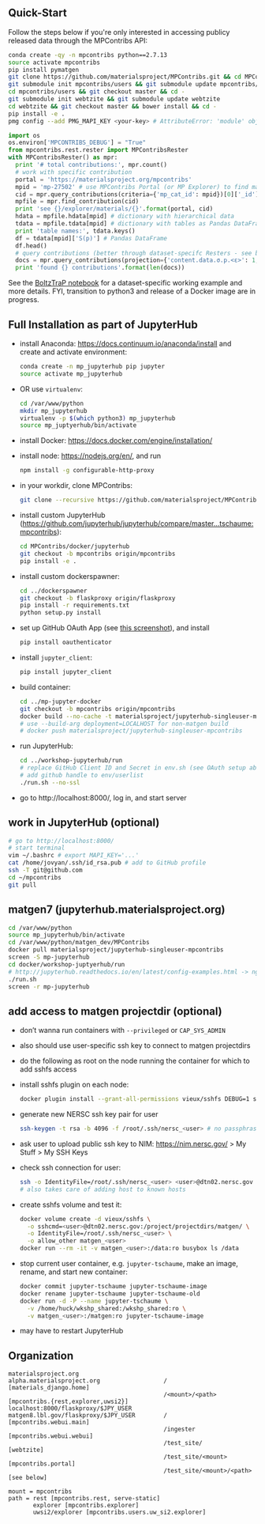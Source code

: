 ## Quick-Start

Follow the steps below if you're only interested in accessing publicy released data through the MPContribs API:

```bash
conda create -qy -n mpcontribs python==2.7.13
source activate mpcontribs
pip install pymatgen
git clone https://github.com/materialsproject/MPContribs.git && cd MPContribs
git submodule init mpcontribs/users && git submodule update mpcontribs/users
cd mpcontribs/users && git checkout master && cd -
git submodule init webtzite && git submodule update webtzite
cd webtzite && git checkout master && bower install && cd -
pip install -e .
pmg config --add PMG_MAPI_KEY <your-key> # AttributeError: 'module' object has no attribute 'ABC'
```

```python
import os
os.environ['MPCONTRIBS_DEBUG'] = "True"
from mpcontribs.rest.rester import MPContribsRester
with MPContribsRester() as mpr:
  print '# total contributions:', mpr.count()
  # work with specific contribution
  portal = 'https://materialsproject.org/mpcontribs'
  mpid = 'mp-27502' # use MPContribs Portal (or MP Explorer) to find material with contributions
  cid = mpr.query_contributions(criteria={'mp_cat_id': mpid})[0]['_id']
  mpfile = mpr.find_contribution(cid)
  print 'see {}/explorer/materials/{}'.format(portal, cid)
  hdata = mpfile.hdata[mpid] # dictionary with hierarchical data
  tdata = mpfile.tdata[mpid] # dictionary with tables as Pandas DataFrames
  print 'table names:', tdata.keys()
  df = tdata[mpid]['S(p)'] # Pandas DataFrame
  df.head()
  # query contributions (better through dataset-specifc Resters - see below)
  docs = mpr.query_contributions(projection={'content.data.σ.p.<ε>': 1, 'mp_cat_id': 1})
  print 'found {} contributions'.format(len(docs))
```

See the [BoltzTraP notebook](https://github.com/materialsproject/MPContribsUsers/blob/master/boltztrap/boltztrap.ipynb) for a dataset-specific working example and more details. FYI, transition to python3 and release of a Docker image are in progress.

## Full Installation as part of JupyterHub

- install Anaconda: https://docs.continuum.io/anaconda/install and  
  create and activate environment:

    ```bash
    conda create -n mp_jupyterhub pip jupyter
    source activate mp_jupyterhub
    ```
- OR use `virtualenv`:

    ```bash
    cd /var/www/python
    mkdir mp_jupyterhub
    virtualenv -p $(which python3) mp_jupyterhub
    source mp_juptyerhub/bin/activate
    ```

- install Docker: https://docs.docker.com/engine/installation/
- install node: https://nodejs.org/en/, and run

    ```bash
    npm install -g configurable-http-proxy
    ```
- in your workdir, clone MPContribs:

    ```bash
    git clone --recursive https://github.com/materialsproject/MPContribs.git
    ```

- install custom JupyterHub (https://github.com/jupyterhub/jupyterhub/compare/master...tschaume:mpcontribs):

    ```bash
    cd MPContribs/docker/jupyterhub
    git checkout -b mpcontribs origin/mpcontribs
    pip install -e .
    ```

- install custom dockerspawner:

    ```bash
    cd ../dockerspawner
    git checkout -b flaskproxy origin/flaskproxy
    pip install -r requirements.txt
    python setup.py install
    ```

- set up GitHub OAuth App (see [this screenshot](mp-jupyterhub_oauth_app.jpg)), and install

    ```bash
    pip install oauthenticator
    ```

- install `jupyter_client`:

    ```bash
    pip install jupyter_client
    ```

- build container:

    ```bash
    cd ../mp-jupyter-docker
    git checkout -b mpcontribs origin/mpcontribs
    docker build --no-cache -t materialsproject/jupyterhub-singleuser-mpcontribs .
    # use --build-arg deployment=LOCALHOST for non-matgen build
    # docker push materialsproject/jupyterhub-singleuser-mpcontribs
    ```

- run JupyterHub:

    ```bash
    cd ../workshop-jupyterhub/run
    # replace GitHub Client ID and Secret in env.sh (see OAuth setup above)
    # add github handle to env/userlist
    ./run.sh --no-ssl
    ```

- go to http://localhost:8000/, log in, and start server

## work in JupyterHub (optional)

```bash
# go to http://localhost:8000/
# start terminal
vim ~/.bashrc # export MAPI_KEY='...'
cat /home/jovyan/.ssh/id_rsa.pub # add to GitHub profile
ssh -T git@github.com
cd ~/mpcontribs
git pull
```

## matgen7 (jupyterhub.materialsproject.org)

```bash
cd /var/www/python
source mp_jupyterhub/bin/activate
cd /var/www/python/matgen_dev/MPContribs
docker pull materialsproject/jupyterhub-singleuser-mpcontribs
screen -S mp-jupyterhub
cd docker/workshop-juptyerhub/run
# http://jupyterhub.readthedocs.io/en/latest/config-examples.html -> nginx reverse proxy
./run.sh
screen -r mp-jupyterhub
```

## add access to matgen projectdir (optional)

- don’t wanna run containers with `--privileged` or `CAP_SYS_ADMIN`
- also should use user-specific ssh key to connect to matgen projectdirs
- do the following as root on the node running the container for which to add sshfs access
- install sshfs plugin on each node:

    ```bash
    docker plugin install --grant-all-permissions vieux/sshfs DEBUG=1 sshkey.source=/root/.ssh/
    ```
    
- generate new NERSC ssh key pair for user

    ```bash
    ssh-keygen -t rsa -b 4096 -f /root/.ssh/nersc_<user> # no passphrase
    ```

- ask user to upload public ssh key to NIM: https://nim.nersc.gov/ > My Stuff > My SSH Keys
- check ssh connection for user:

    ```bash
    ssh -o IdentityFile=/root/.ssh/nersc_<user> <user>@dtn02.nersc.gov
    # also takes care of adding host to known hosts
    ```
- create sshfs volume and test it:

    ```bash
    docker volume create -d vieux/sshfs \
      -o sshcmd=<user>@dtn02.nersc.gov:/project/projectdirs/matgen/ \
      -o IdentityFile=/root/.ssh/nersc_<user> \
      -o allow_other matgen_<user>
    docker run --rm -it -v matgen_<user>:/data:ro busybox ls /data
    ```
   
- stop current user container, e.g. `jupyter-tschaume`, make an image, rename, and start new container:

    ```bash
    docker commit jupyter-tschaume jupyter-tschaume-image
    docker rename jupyter-tschaume jupyter-tschaume-old
    docker run -d -P --name jupyter-tschaume \
      -v /home/huck/wkshp_shared:/wkshp_shared:ro \
      -v matgen_<user>:/matgen:ro jupyter-tschaume-image
    ```
   
- may have to restart JupyterHub

## Organization

```
materialsproject.org
alpha.materialsproject.org                  /                           [materials_django.home]
                                            /<mount>/<path>             [mpcontribs.{rest,explorer,uwsi2}]
localhost:8000/flaskproxy/$JPY_USER
matgen8.lbl.gov/flaskproxy/$JPY_USER        /                           [mpcontribs.webui.main]
                                            /ingester                   [mpcontribs.webui.webui]
                                            /test_site/                 [webtzite]
                                            /test_site/<mount>          [mpcontribs.portal]
                                            /test_site/<mount>/<path>   [see below]

mount = mpcontribs
path = rest [mpcontribs.rest, serve-static]
       explorer [mpcontribs.explorer]
       uwsi2/explorer [mpcontribs.users.uw_si2.explorer]
```
